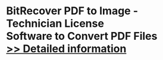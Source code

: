 # BitRecover PDF to Image - Technician License<br />Software to Convert PDF Files<br />[>> Detailed information](https://secure.shareit.com/shareit/product.html?productid=300871337&affiliateid=200057808)